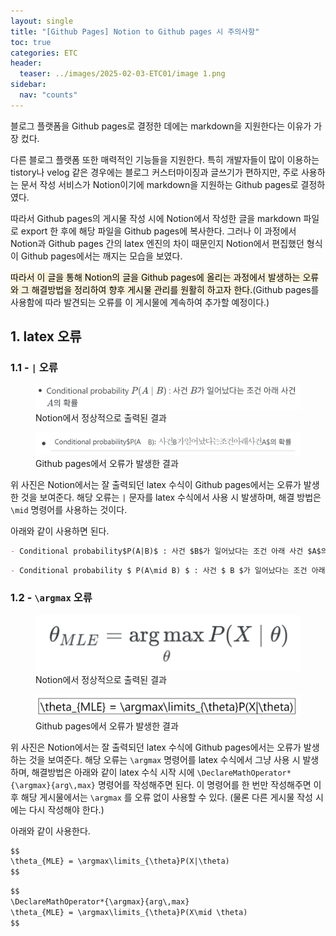 ```yaml
---
layout: single
title: "[Github Pages] Notion to Github pages 시 주의사항"
toc: true
categories: ETC
header:
  teaser: ../images/2025-02-03-ETC01/image 1.png
sidebar:
  nav: "counts"
---
```

블로그 플랫폼을 Github pages로 결정한 데에는 markdown을 지원한다는 이유가 가장 컸다.

다른 블로그 플랫폼 또한 매력적인 기능들을 지원한다. 특히 개발자들이 많이 이용하는 tistory나 velog 같은 경우에는 블로그 커스터마이징과 글쓰기가 편하지만, 주로 사용하는 문서 작성 서비스가 Notion이기에 markdown을 지원하는 Github pages로 결정하였다.

따라서 Github pages의 게시물 작성 시에 Notion에서 작성한 글을 markdown 파일로 export 한 후에 해당 파일을 Github pages에 복사한다. 그러나 이 과정에서 Notion과 Github pages 간의 latex 엔진의 차이 때문인지 Notion에서 편집했던 형식이 Github pages에서는 깨지는 모습을 보였다.

<mark style="background-color: #fbf3db">따라서 이 글을 통해 Notion의 글을 Github pages에 올리는 과정에서 발생하는 오류와 그 해결방법을 정리하여 향후 게시물 관리를 원활히 하고자 한다.</mark>(Github pages를 사용함에 따라 발견되는 오류를 이 게시물에 계속하여 추가할 예정이다.)

## 1. latex 오류

### 1.1 - `|` 오류

<figure style="display: block; text-align: left;">
  <img src="../images/2025-02-03-ETC01/image.png"/>
  <figcaption>Notion에서 정상적으로 출력된 결과</figcaption>
</figure>

<figure style="display: block; text-align: left;">
  <img src="../images/2025-02-03-ETC01/image 1.png"/>
  <figcaption>Github pages에서 오류가 발생한 결과</figcaption>
</figure>

위 사진은 Notion에서는 잘 출력되던 latex 수식이 Github pages에서는 오류가 발생한 것을 보여준다. 해당 오류는 `|` 문자를 latex 수식에서 사용 시 발생하며, 해결 방법은 `\mid` 명령어를 사용하는 것이다.

아래와 같이 사용하면 된다.

```markdown
- Conditional probability$P(A|B)$ : 사건 $B$가 일어났다는 조건 아래 사건 $A$의 확률
```

```markdown
- Conditional probability $ P(A\mid B) $ : 사건 $ B $가 일어났다는 조건 아래 사건 $ A $의 확률
```

### 1.2 - `\argmax` 오류

<figure style="display: block; text-align: left;">
  <img src="../images/2025-02-03-ETC01/image 2.png"/>
  <figcaption>Notion에서 정상적으로 출력된 결과</figcaption>
</figure>

<figure style="display: block; text-align: left;">
  <img src="../images/2025-02-03-ETC01/image 3.png"/>
  <figcaption>Github pages에서 오류가 발생한 결과</figcaption>
</figure>

위 사진은 Notion에서는 잘 출력되던 latex 수식에 Github pages에서는 오류가 발생하는 것을 보여준다. 해당 오류는 `\argmax` 명령어를 latex 수식에서 그냥 사용 시 발생하며, 해결방법은 아래와 같이 latex 수식 시작 시에 `\DeclareMathOperator*{\argmax}{arg\,max}` 명령어를 작성해주면 된다. 이 명령어를 한 번만 작성해주면 이후 해당 게시물에서는 `\argmax` 를 오류 없이 사용할 수 있다. (물론 다른 게시물 작성 시에는 다시 작성해야 한다.)

아래와 같이 사용한다.

```markdown
$$
\theta_{MLE} = \argmax\limits_{\theta}P(X|\theta)
$$
```

```markdown
$$
\DeclareMathOperator*{\argmax}{arg\,max}
\theta_{MLE} = \argmax\limits_{\theta}P(X\mid \theta)
$$
```